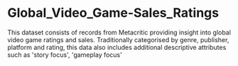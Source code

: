 # Global_Video_Game-Sales_Ratings
This dataset consists of records from Metacritic providing insight into global video game ratings and sales. Traditionally categorised by genre, publisher, platform and rating, this data also includes additional descriptive attributes such as 'story focus', 'gameplay focus'
